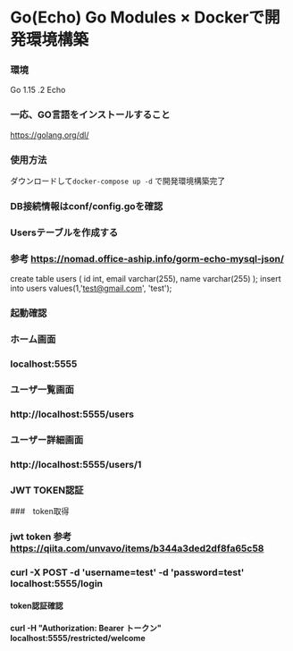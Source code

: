 # Go(Echo) Go Modules × Dockerで開発環境構築

### 環境
Go 1.15 .2
Echo

### 一応、GO言語をインストールすること
https://golang.org/dl/

### 使用方法
ダウンロードして`docker-compose up -d` で開発環境構築完了

### DB接続情報はconf/config.goを確認
### Usersテーブルを作成する
### 参考 https://nomad.office-aship.info/gorm-echo-mysql-json/
create table users (
	id int,
	email varchar(255),
	name varchar(255)
);
insert into users values(1,'test@gmail.com', 'test');

### 起動確認

### ホーム画面
### localhost:5555

### ユーザ一覧画面
### http://localhost:5555/users

### ユーザー詳細画面
### http://localhost:5555/users/1

### JWT TOKEN認証
###　token取得
### jwt token 参考 https://qiita.com/unvavo/items/b344a3ded2df8fa65c58
### curl -X POST -d 'username=test' -d 'password=test' localhost:5555/login

#### token認証確認
#### curl -H "Authorization: Bearer トークン" localhost:5555/restricted/welcome
